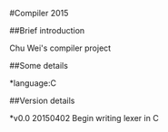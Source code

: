 #Compiler 2015

##Brief introduction

Chu Wei's compiler project

##Some details

*language:C

##Version details

*v0.0	20150402	Begin writing lexer in C